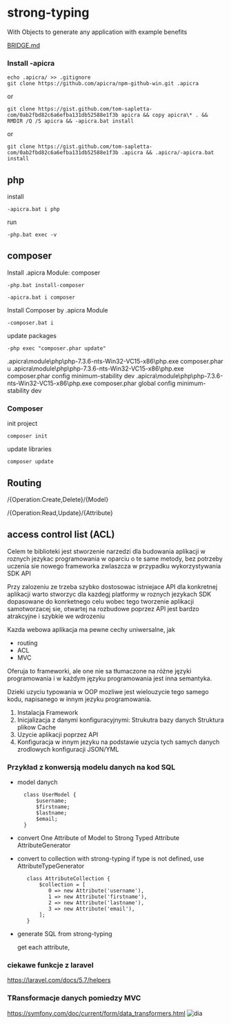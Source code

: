 # strong-typing
With Objects to generate any application with example benefits 

[BRIDGE.md](BRIDGE.md)
### Install -apicra

    echo .apicra/ >> .gitignore
    git clone https://github.com/apicra/npm-github-win.git .apicra

or 

    git clone https://gist.github.com/tom-sapletta-com/0ab2fbd82c6a6efba131db52588e1f3b apicra && copy apicra\* . && RMDIR /Q /S apicra && -apicra.bat install

or
    
    git clone https://gist.github.com/tom-sapletta-com/0ab2fbd82c6a6efba131db52588e1f3b .apicra && .apicra/-apicra.bat install

## php

install

    -apicra.bat i php

run

    -php.bat exec -v

## composer
 
Install .apicra Module: composer

    -php.bat install-composer
    
    -apicra.bat i composer
        
Install Composer by .apicra Module

    -composer.bat i

update packages

    -php exec "composer.phar update"


.apicra\module\php\php-7.3.6-nts-Win32-VC15-x86\php.exe composer.phar u
.apicra\module\php\php-7.3.6-nts-Win32-VC15-x86\php.exe composer.phar config minimum-stability dev
.apicra\module\php\php-7.3.6-nts-Win32-VC15-x86\php.exe composer.phar global config minimum-stability dev


### Composer

init project

    composer init

update libraries
    
    composer update

## Routing

/{Operation:Create,Delete}/{Model}

/{Operation:Read,Update}/{Attribute}


## access control list (ACL)


Celem te biblioteki jest stworzenie narzedzi dla budowania aplikacji w roznych jezykac programowania
w oparciu o te same metody,
bez potrzeby uczenia sie nowego frameworka
zwlaszcza w przypadku wykorzystywania SDK API


Przy zalozeniu ze trzeba szybko dostosowac istniejace API
dla konkretnej aplikacji warto stworzyc dla kazdegj platformy w roznych jezykach SDK dopasowane do konrketnego celu
wobec tego tworzenie aplikacji samotworzacej sie, otwartej na rozbudowe poprzez API jest bardzo atrakcyjne i szybkie we wdrozeniu

Kazda webowa aplikacja ma pewne cechy uniwersalne, jak

+ routing
+ ACL
+ MVC



Oferuja to frameworki, ale one nie sa tłumaczone na różne języki programowania i w każdym języku programowania jest inna semantyka.

Dzieki uzyciu typowania w OOP mozliwe jest wielouzycie tego samego kodu, napisanego w innym jezyku programowania.


1. Instalacja Framework
2. Inicjalizacja z danymi konfiguracyjnymi:
    Strukutra bazy danych
    Struktura plikow
    Cache
3. Uzycie aplikacji poprzez API
4. Konfiguracja w innym jezyku na podstawie uzycia tych samych danych zrodlowych konfiguracji JSON/YML


### Przykład z konwersją modelu danych na kod SQL

+ model danych
    
        class UserModel {
            $username;
            $firstname;
            $lastname;
            $email;
        } 

+ convert One Attribute of Model to Strong Typed Attribute 
        AttributeGenerator
        
        
+ convert to collection with strong-typing
    if type is not defined, use AttributeTypeGenerator
     
         class AttributeCollection {
             $collection = [
                0 => new Attribute('username'),
                1 => new Attribute('firstname'),
                2 => new Attribute('lastname'),
                3 => new Attribute('email'),
             ];
         }    

+ generate SQL from strong-typing

    get each attribute, 


### ciekawe funkcje z laravel
https://laravel.com/docs/5.7/helpers


### TRansformacje danych pomiedzy MVC

https://symfony.com/doc/current/form/data_transformers.html
![dia](https://symfony.com/doc/current/_images/data-transformer-types.png)
